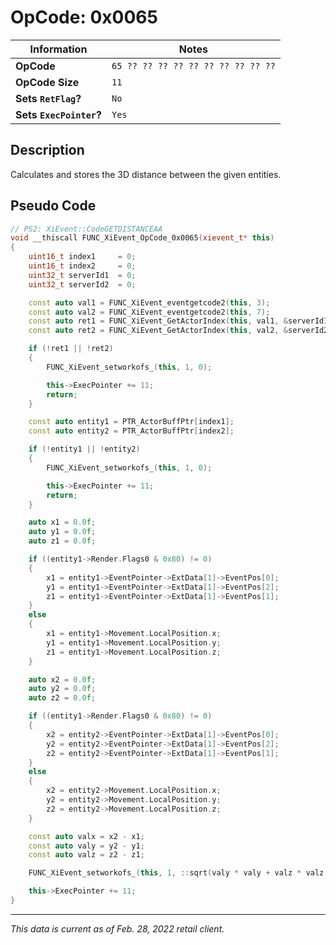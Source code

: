 # OpCode: 0x0065

| Information               | Notes |
|---                        |---    |
| **OpCode**                | `65 ?? ?? ?? ?? ?? ?? ?? ?? ?? ??` |
| **OpCode Size**           | `11`  |
| **Sets `RetFlag`?**       | `No`  |
| **Sets `ExecPointer`?**   | `Yes` |

## Description

Calculates and stores the 3D distance between the given entities.

## Pseudo Code

```cpp
// PS2: XiEvent::CodeGETDISTANCEAA
void __thiscall FUNC_XiEvent_OpCode_0x0065(xievent_t* this)
{
    uint16_t index1     = 0;
    uint16_t index2     = 0;
    uint32_t serverId1  = 0;
    uint32_t serverId2  = 0;

    const auto val1 = FUNC_XiEvent_eventgetcode2(this, 3);
    const auto val2 = FUNC_XiEvent_eventgetcode2(this, 7);
    const auto ret1 = FUNC_XiEvent_GetActorIndex(this, val1, &serverId1, &index1);
    const auto ret2 = FUNC_XiEvent_GetActorIndex(this, val2, &serverId2, &index2);

    if (!ret1 || !ret2)
    {
        FUNC_XiEvent_setworkofs_(this, 1, 0);

        this->ExecPointer += 11;
        return;
    }

    const auto entity1 = PTR_ActorBuffPtr[index1];
    const auto entity2 = PTR_ActorBuffPtr[index2];

    if (!entity1 || !entity2)
    {
        FUNC_XiEvent_setworkofs_(this, 1, 0);

        this->ExecPointer += 11;
        return;
    }

    auto x1 = 0.0f;
    auto y1 = 0.0f;
    auto z1 = 0.0f;

    if ((entity1->Render.Flags0 & 0x80) != 0)
    {
        x1 = entity1->EventPointer->ExtData[1]->EventPos[0];
        y1 = entity1->EventPointer->ExtData[1]->EventPos[2];
        z1 = entity1->EventPointer->ExtData[1]->EventPos[1];
    }
    else
    {
        x1 = entity1->Movement.LocalPosition.x;
        y1 = entity1->Movement.LocalPosition.y;
        z1 = entity1->Movement.LocalPosition.z;
    }

    auto x2 = 0.0f;
    auto y2 = 0.0f;
    auto z2 = 0.0f;

    if ((entity1->Render.Flags0 & 0x80) != 0)
    {
        x2 = entity2->EventPointer->ExtData[1]->EventPos[0];
        y2 = entity2->EventPointer->ExtData[1]->EventPos[2];
        z2 = entity2->EventPointer->ExtData[1]->EventPos[1];
    }
    else
    {
        x2 = entity2->Movement.LocalPosition.x;
        y2 = entity2->Movement.LocalPosition.y;
        z2 = entity2->Movement.LocalPosition.z;
    }

    const auto valx = x2 - x1;
    const auto valy = y2 - y1;
    const auto valz = z2 - z1;

    FUNC_XiEvent_setworkofs_(this, 1, ::sqrt(valy * valy + valz * valz + valx * valx) * 1000.0);

    this->ExecPointer += 11;
}
```

---

_This data is current as of Feb. 28, 2022 retail client._